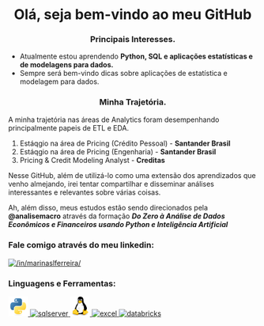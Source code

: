 <h1 align="center">Olá, seja bem-vindo ao meu GitHub</h1>

<h3 align="center">Principais Interesses.</h3>



- Atualmente estou aprendendo **Python, SQL e aplicações estatísticas e de modelagens para dados.**
- Sempre será bem-vindo dicas sobre aplicações de estatística e modelagem para dados.


<h3 align="center">Minha Trajetória.</h3>

A minha trajetória nas áreas de Analytics foram desempenhando principalmente papeis de ETL e EDA.

1. Estáqgio na área de Pricing (Crédito Pessoal) - **Santander Brasil**
2. Estáqgio na área de Pricing (Engenharia) - **Santander Brasil**
3. Pricing & Credit Modeling Analyst - **Creditas**

Nesse GitHub, além de utilizá-lo como uma extensão dos aprendizados que venho almejando, irei tentar compartilhar e disseminar análises interessantes e relevantes sobre várias coisas.


Ah, além disso, meus estudos estão sendo direcionados pela **@analisemacro** através da formação _**Do Zero à Análise de Dados Econômicos e Financeiros usando Python e Inteligência Artificial**_



<h3 align="left">Fale comigo através do meu linkedin:</h3>
<p align="left">
<a href="https://linkedin.com/in/danilosilva1999/" target="blank"><img align="center" src="https://raw.githubusercontent.com/rahuldkjain/github-profile-readme-generator/master/src/images/icons/Social/linked-in-alt.svg" alt="/in/marinaslferreira/" height="30" width="40" /></a>
</p>


<h3 align="left">Linguagens e Ferramentas:</h3>

<p align="left"> 
  <a href="https://www.python.org" target="_blank"> 
    <img src="https://raw.githubusercontent.com/devicons/devicon/master/icons/python/python-original.svg" alt="python" width="40" height="40"/> 
  </a> 
  <a href="https://www.microsoft.com/en-us/sql-server" target="_blank"> 
    <img src="https://www.svgrepo.com/show/303229/microsoft-sql-server-logo.svg" alt="sqlserver" width="40" height="40"/> 
  </a> 
  <a href="https://www.linux.org/" target="_blank"> 
    <img src="https://raw.githubusercontent.com/devicons/devicon/master/icons/linux/linux-original.svg" alt="linux" width="40" height="40"/> 
  </a> 
  <a href="https://www.microsoft.com/en-us/microsoft-365/excel" target="_blank"> 
    <img src="https://upload.wikimedia.org/wikipedia/commons/8/86/Microsoft_Office_Excel_%282018%E2%80%93present%29.svg" alt="excel" width="40" height="40"/> 
  </a> 
  <a href="https://www.databricks.com/" target="_blank"> 
    <img src="https://upload.wikimedia.org/wikipedia/commons/0/05/Databricks_Logo.png" alt="databricks" width="40" height="40"/> 
  </a> 
</p>
